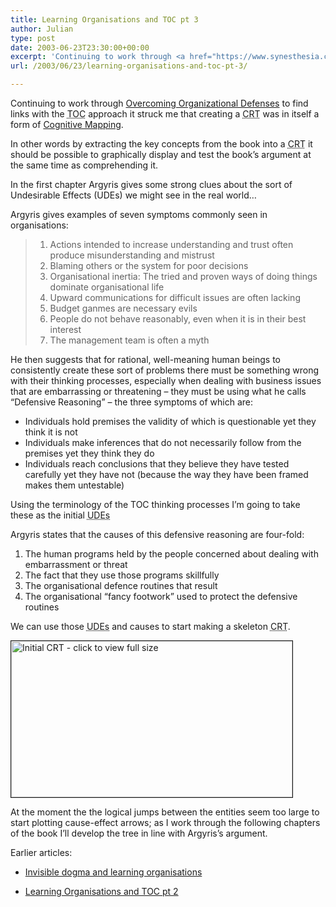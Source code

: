 ```yaml
---
title: Learning Organisations and TOC pt 3
author: Julian
type: post
date: 2003-06-23T23:30:00+00:00
excerpt: 'Continuing to work through <a href="https://www.synesthesia.co.uk/library/archives/000150.php">Overcoming Organizational Defenses</a> to find links with the <acronym title="Theory of Constraints">TOC</acronym> approach I extract some key <acronym title="UnDesirable Effects: the key aspects of reality we are seeking to change through application of the TOC thinking processes">UDEs</acronym> from Chapter 1 of the book and note in passing the similarities of this technique to cognitive mapping.'
url: /2003/06/23/learning-organisations-and-toc-pt-3/

---
```

Continuing to work through [Overcoming Organizational Defenses][1] to find links with the <acronym title="Theory of Constraints">TOC</acronym> approach it struck me that creating a <acronym title="Current Reality Tree">CRT</acronym> was in itself a form of [Cognitive Mapping][2].

In other words by extracting the key concepts from the book into a <acronym title="Current Reality Tree">CRT</acronym> it should be possible to graphically display and test the book&#8217;s argument at the same time as comprehending it.

In the first chapter Argyris gives some strong clues about the sort of Undesirable Effects (UDEs) we might see in the real world&#8230;
  
<!--more-->


  
Argyris gives examples of seven symptoms commonly seen in organisations:

<blockquote title="Overcoming Organizational Defenses chapter 1">
  <ol>
    <li>
      Actions intended to increase understanding and trust often produce misunderstanding and mistrust
    </li>
    <li>
      Blaming others or the system for poor decisions
    </li>
    <li>
      Organisational inertia: The tried and proven ways of doing things dominate organisational life
    </li>
    <li>
      Upward communications for difficult issues are often lacking
    </li>
    <li>
      Budget ganmes are necessary evils
    </li>
    <li>
      People do not behave reasonably, even when it is in their best interest
    </li>
    <li>
      The management team is often a myth
    </li>
  </ol>
</blockquote>

He then suggests that for rational, well-meaning human beings to consistently create these sort of problems there must be something wrong with their thinking processes, especially when dealing with business issues that are embarrassing or threatening &#8211; they must be using what he calls &#8220;Defensive Reasoning&#8221; &#8211; the three symptoms of which are:

  * Individuals hold premises the validity of which is questionable yet they think it is not
  * Individuals make inferences that do not necessarily follow from the premises yet they think they do 
  * Individuals reach conclusions that they believe they have tested carefully yet they have not (because the way they have been framed makes them untestable)

Using the terminology of the <acronym>TOC</acronym> thinking processes I&#8217;m going to take these as the initial <acronym title="Undesirable Effects">UDEs</acronym>
  
Argyris states that the causes of this defensive reasoning are four-fold:

  1. The human programs held by the people concerned about dealing with embarrassment or threat
  2. The fact that they use those programs skillfully
  3. The organisational defence routines that result
  4. The organisational &#8220;fancy footwork&#8221; used to protect the defensive routines

We can use those <acronym title="Undesirable Effects">UDEs</acronym> and causes to start making a skeleton <acronym title="Current Reality tree">CRT</acronym>.

<div class="inlineimg">
  <a href="https://www.synesthesia.co.uk/blog/archives/clo3a.php" onclick="window.open('https://www.synesthesia.co.uk/blog/archives/clo3a.php','popup','width=630,height=350,scrollbars=no,resizable=no,toolbar=no,directories=no,location=no,menubar=no,status=no,left=0,top=0'); return false"><img alt="Initial CRT - click to view full size" src="https://www.synesthesia.co.uk/blog/archives/clo3a-t.gif" width="450" height="250" border="1" /><br /> </a>
</div>

At the moment the the logical jumps between the entities seem too large to start plotting cause-effect arrows; as I work through the following chapters of the book I&#8217;ll develop the tree in line with Argyris&#8217;s argument.

Earlier articles:

* [Invisible dogma and learning organisations][3]
  
* [Learning Organisations and TOC pt 2][4]

 [1]: https://www.synesthesia.co.uk/library/archives/000150.php
 [2]: https://www.banxia.com/depaper.html
 [3]: https://www.synesthesia.co.uk/blog/archives/learning_organisations/000165.php
 [4]: https://www.synesthesia.co.uk/blog/archives/constraints/000169.php